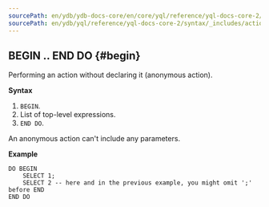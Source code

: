 ```yaml
---
sourcePath: en/ydb/ydb-docs-core/en/core/yql/reference/yql-docs-core-2/syntax/_includes/action/begin.md
sourcePath: en/ydb/yql/reference/yql-docs-core-2/syntax/_includes/action/begin.md
---
```


## BEGIN .. END DO {#begin}

Performing an action without declaring it (anonymous action).

**Syntax**

1. `BEGIN`.
1. List of top-level expressions.
1. `END DO`.

An anonymous action can't include any parameters.

**Example**

```
DO BEGIN
    SELECT 1;
    SELECT 2 -- here and in the previous example, you might omit ';' before END
END DO
```